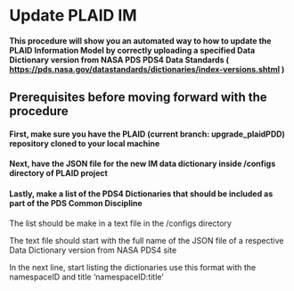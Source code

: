 # Update PLAID IM

#### This procedure will show you an automated way to how to update the PLAID Information Model by correctly uploading a specified Data Dictionary version from NASA PDS PDS4 Data Standards ( https://pds.nasa.gov/datastandards/dictionaries/index-versions.shtml )

## Prerequisites before moving forward with the procedure

#### First, make sure you have the PLAID (current branch: upgrade_plaidPDD) repository cloned to your local machine

#### Next, have the JSON file for the new IM data dictionary inside /configs directory of PLAID project

#### Lastly, make a list of the PDS4 Dictionaries that should be included as part of the PDS Common Discipline

The list should be make in a text file in the /configs directory

The text file should start with the full name of the JSON file of a respective Data Dictionary version from NASA PDS4 site

In the next line, start listing the dictionaries use this format with the namespaceID and title ‘namespaceID:title’
